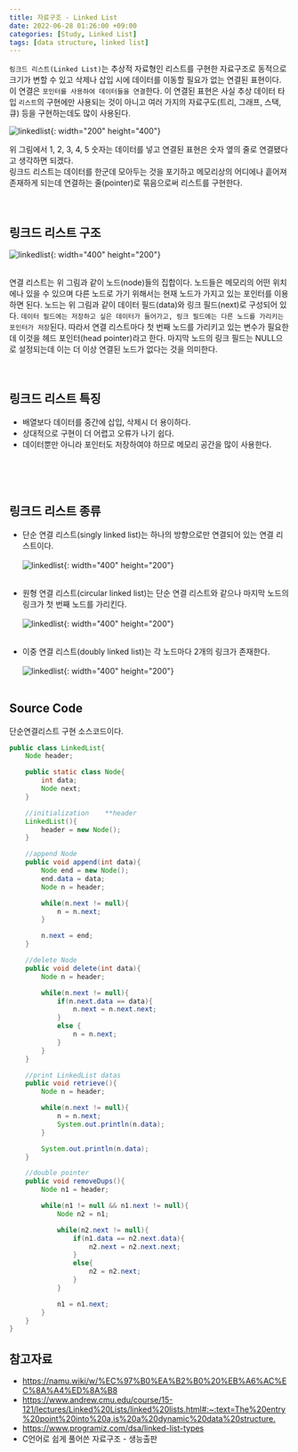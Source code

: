 ```yaml
---
title: 자료구조 - Linked List
date: 2022-06-28 01:26:00 +09:00
categories: [Study, Linked List]
tags: [data structure, linked list]
---
```


`링크드 리스트(Linked List)`는 추상적 자료형인 리스트를 구현한 자료구조로 동적으로 크기가 변할 수 있고 
삭제나 삽입 시에 데이터를 이동할 필요가 없는 연결된 표현이다. 이 연결은 `포인터를 사용하여 데이터들을 연결`한다.
이 연결된 표현은 사실 추상 데이터 타입 `리스트`의 구현에만 사용되는 것이 아니고 여러 가지의 자료구도(트리, 그래프, 스택, 큐)
 등을 구현하는데도 많이 사용된다.

![linkedlist](/assets/img/posts/data-structure/2022-06-28-linked-list-1.png){: width="200" height="400"}<br>

위 그림에서 1, 2, 3, 4, 5 숫자는 데이터를 넣고 연결된 표현은 숫자 옆의 줄로 연결됐다고 생각하면 되겠다.<br>
링크드 리스트는 데이터를 한군데 모아두는 것을 포기하고 메모리상의 어디에나 흩어져 존재하게 되는데 연결하는 줄(pointer)로 묶음으로써 리스트를 구현한다.<br><br><br>

## 링크드 리스트 구조

![linkedlist](/assets/img/posts/data-structure/2022-06-28-linked-list-2.png){: width="400" height="200"}<br><br>

연결 리스트는 위 그림과 같이 노드(node)들의 집합이다. 노드들은 메모리의 어떤 위치에나 있을 수 있으며 다른 노드로 가기 위해서는 현재 노드가 가지고 있는 포인터를 이용하면 된다.
노드는 위 그림과 같이 데이터 필드(data)와 링크 필드(next)로 구성되어 있다. `데이터 필드에는 저장하고 싶은 데이터가 들어가고, 링크 필드에는 다른 노드를 가리키는 포인터가 저장`된다.
따라서 연결 리스트마다 첫 번째 노드를 가리키고 있는 변수가 필요한데 이것을 헤드 포인터(head pointer)라고 한다.
마지막 노드의 링크 필드는 NULL으로 설정되는데 이는 더 이상 연결된 노드가 없다는 것을 의미한다.
<br><br><br>

## 링크드 리스트 특징

<ul>
    <li>배열보다 데이터를 중간에 삽입, 삭제시 더 용이하다.</li>
    <li>상대적으로 구현이 더 어렵고 오류가 나기 쉽다.</li>
    <li>데이터뿐만 아니라 포인터도 저장하여야 하므로 메모리 공간을 많이 사용한다.</li>
</ul>
<br><br><br>

## 링크드 리스트 종류

- 단순 연결 리스트(singly linked list)는 하나의 방향으로만 연결되어 있는 연결 리스트이다.<br><br>
![linkedlist](/assets/img/posts/data-structure/2022-06-28-linked-list-3.png){: width="400" height="200"}<br><br>

- 원형 연결 리스트(circular linked list)는 단순 연결 리스트와 같으나 마지막 노드의 링크가 첫 번째 노드를 가리킨다.<br><br>
![linkedlist](/assets/img/posts/data-structure/2022-06-28-linked-list-4.png){: width="400" height="200"}<br><br>

- 이중 연결 리스트(doubly linked list)는 각 노드마다 2개의 링크가 존재한다.<br><br>
![linkedlist](/assets/img/posts/data-structure/2022-06-28-linked-list-5.png){: width="400" height="200"}<br><br>

## Source Code

단순연결리스트 구현 소스코드이다.

```java
public class LinkedList{
	Node header;

	public static class Node{
		int data;
		Node next;
	}

	//initialization	**header
	LinkedList(){
		header = new Node();
	}

	//append Node
	public void append(int data){
		Node end = new Node();
		end.data = data;
		Node n = header;

		while(n.next != null){
			n = n.next;
		}

		n.next = end;
	}

	//delete Node
	public void delete(int data){
		Node n = header;

		while(n.next != null){
			if(n.next.data == data){
				n.next = n.next.next;
			}
			else {
				n = n.next;
			}
		}
	}

	//print LinkedList datas
	public void retrieve(){
		Node n = header;

		while(n.next != null){
			n = n.next;
			System.out.println(n.data);
		}

		System.out.println(n.data);
	}

	//double pointer
	public void removeDups(){
		Node n1 = header;

		while(n1 != null && n1.next != null){
			Node n2 = n1;

			while(n2.next != null){
				if(n1.data == n2.next.data){
					n2.next = n2.next.next;
				}
				else{
					n2 = n2.next;
				}
			}

			n1 = n1.next;
		}
	}
}
```

## 참고자료

- <https://namu.wiki/w/%EC%97%B0%EA%B2%B0%20%EB%A6%AC%EC%8A%A4%ED%8A%B8>
- <https://www.andrew.cmu.edu/course/15-121/lectures/Linked%20Lists/linked%20lists.html#:~:text=The%20entry%20point%20into%20a,is%20a%20dynamic%20data%20structure.>
- <https://www.programiz.com/dsa/linked-list-types>
- C언어로 쉽게 풀어쓴 자료구조 - 생능출판
